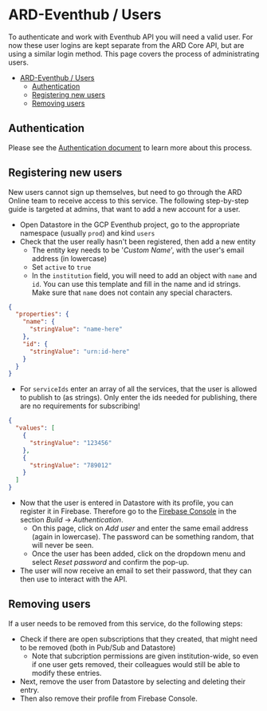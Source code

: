 # ARD-Eventhub / Users

To authenticate and work with Eventhub API you will need a valid user. For now these user logins are kept separate from the ARD Core API, but are using a similar login method. This page covers the process of administrating users.  

- [ARD-Eventhub / Users](#ard-eventhub--users)
  - [Authentication](#authentication)
  - [Registering new users](#registering-new-users)
  - [Removing users](#removing-users)

## Authentication

Please see the [Authentication document](AUTHENTICATION.md) to learn more about this process.

## Registering new users

New users cannot sign up themselves, but need to go through the ARD Online team to receive access to this service. The following step-by-step guide is targeted at admins, that want to add a new account for a user.  

- Open Datastore in the GCP Eventhub project, go to the appropriate namespace (usually `prod`) and kind `users`
- Check that the user really hasn't been registered, then add a new entity
  - The entity key needs to be '_Custom Name_', with the user's email address (in lowercase)
  - Set `active` to `true`
  - In the `institution` field, you will need to add an object with `name` and `id`. You can use this template and fill in the name and id strings. Make sure that `name` does not contain any special characters.  

```json
{
  "properties": {
    "name": {
      "stringValue": "name-here"
    },
    "id": {
      "stringValue": "urn:id-here"
    }
  }
}
```

- For `serviceIds` enter an array of all the services, that the user is allowed to publish to (as strings). Only enter the ids needed for publishing, there are no requirements for subscribing!

```json
{
  "values": [
    {
      "stringValue": "123456"
    },
    {
      "stringValue": "789012"
    }
  ]
}
```

- Now that the user is entered in Datastore with its profile, you can register it in Firebase. Therefore go to the [Firebase Console](https://console.firebase.google.com/) in the section _Build_ -> _Authentication_.  
  - On this page, click on _Add user_ and enter the same email address (again in lowercase). The password can be something random, that will never be seen.
  - Once the user has been added, click on the dropdown menu and select _Reset password_ and confirm the pop-up.
- The user will now receive an email to set their password, that they can then use to interact with the API.  

## Removing users

If a user needs to be removed from this service, do the following steps:

- Check if there are open subscriptions that they created, that might need to be removed (both in Pub/Sub and Datastore)
  - Note that subcription permissions are given institution-wide, so even if one user gets removed, their colleagues would still be able to modify these entries.
- Next, remove the user from Datastore by selecting and deleting their entry.
- Then also remove their profile from Firebase Console.
